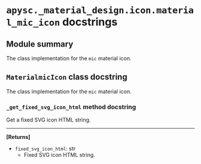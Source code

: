 # `apysc._material_design.icon.material_mic_icon` docstrings

## Module summary

The class implementation for the `mic` material icon.

## `MaterialmicIcon` class docstring

The class implementation for the `mic` material icon.

### `_get_fixed_svg_icon_html` method docstring

Get a fixed SVG icon HTML string.<hr>

**[Returns]**

- `fixed_svg_icon_html`: str
  - Fixed SVG icon HTML string.